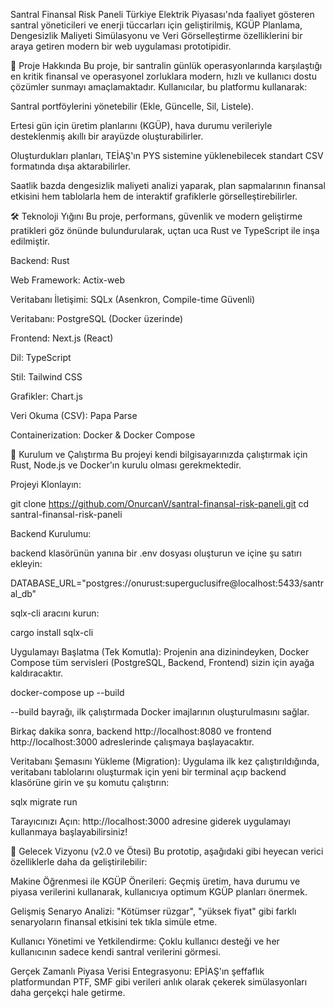 Santral Finansal Risk Paneli
Türkiye Elektrik Piyasası'nda faaliyet gösteren santral yöneticileri ve enerji tüccarları için geliştirilmiş, KGÜP Planlama, Dengesizlik Maliyeti Simülasyonu ve Veri Görselleştirme özelliklerini bir araya getiren modern bir web uygulaması prototipidir.

🌟 Proje Hakkında
Bu proje, bir santralin günlük operasyonlarında karşılaştığı en kritik finansal ve operasyonel zorluklara modern, hızlı ve kullanıcı dostu çözümler sunmayı amaçlamaktadır. Kullanıcılar, bu platformu kullanarak:

Santral portföylerini yönetebilir (Ekle, Güncelle, Sil, Listele).

Ertesi gün için üretim planlarını (KGÜP), hava durumu verileriyle desteklenmiş akıllı bir arayüzde oluşturabilirler.

Oluşturdukları planları, TEİAŞ'ın PYS sistemine yüklenebilecek standart CSV formatında dışa aktarabilirler.

Saatlik bazda dengesizlik maliyeti analizi yaparak, plan sapmalarının finansal etkisini hem tablolarla hem de interaktif grafiklerle görselleştirebilirler.

🛠️ Teknoloji Yığını
Bu proje, performans, güvenlik ve modern geliştirme pratikleri göz önünde bulundurularak, uçtan uca Rust ve TypeScript ile inşa edilmiştir.

Backend: Rust

Web Framework: Actix-web

Veritabanı İletişimi: SQLx (Asenkron, Compile-time Güvenli)

Veritabanı: PostgreSQL (Docker üzerinde)

Frontend: Next.js (React)

Dil: TypeScript

Stil: Tailwind CSS

Grafikler: Chart.js

Veri Okuma (CSV): Papa Parse

Containerization: Docker & Docker Compose

🚀 Kurulum ve Çalıştırma
Bu projeyi kendi bilgisayarınızda çalıştırmak için Rust, Node.js ve Docker'ın kurulu olması gerekmektedir.

Projeyi Klonlayın:

git clone https://github.com/OnurcanV/santral-finansal-risk-paneli.git
cd santral-finansal-risk-paneli

Backend Kurulumu:

backend klasörünün yanına bir .env dosyası oluşturun ve içine şu satırı ekleyin:

DATABASE_URL="postgres://onurust:superguclusifre@localhost:5433/santral_db"

sqlx-cli aracını kurun:

cargo install sqlx-cli

Uygulamayı Başlatma (Tek Komutla):
Projenin ana dizinindeyken, Docker Compose tüm servisleri (PostgreSQL, Backend, Frontend) sizin için ayağa kaldıracaktır.

docker-compose up --build

--build bayrağı, ilk çalıştırmada Docker imajlarının oluşturulmasını sağlar.

Birkaç dakika sonra, backend http://localhost:8080 ve frontend http://localhost:3000 adreslerinde çalışmaya başlayacaktır.

Veritabanı Şemasını Yükleme (Migration):
Uygulama ilk kez çalıştırıldığında, veritabanı tablolarını oluşturmak için yeni bir terminal açıp backend klasörüne girin ve şu komutu çalıştırın:

sqlx migrate run

Tarayıcınızı Açın:
http://localhost:3000 adresine giderek uygulamayı kullanmaya başlayabilirsiniz!

🔮 Gelecek Vizyonu (v2.0 ve Ötesi)
Bu prototip, aşağıdaki gibi heyecan verici özelliklerle daha da geliştirilebilir:

Makine Öğrenmesi ile KGÜP Önerileri: Geçmiş üretim, hava durumu ve piyasa verilerini kullanarak, kullanıcıya optimum KGÜP planları önermek.

Gelişmiş Senaryo Analizi: "Kötümser rüzgar", "yüksek fiyat" gibi farklı senaryoların finansal etkisini tek tıkla simüle etme.

Kullanıcı Yönetimi ve Yetkilendirme: Çoklu kullanıcı desteği ve her kullanıcının sadece kendi santral verilerini görmesi.

Gerçek Zamanlı Piyasa Verisi Entegrasyonu: EPİAŞ'ın şeffaflık platformundan PTF, SMF gibi verileri anlık olarak çekerek simülasyonları daha gerçekçi hale getirme.